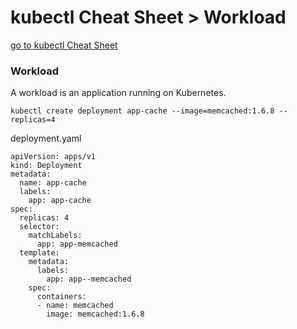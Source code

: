 # kubectl Cheat Sheet > Workload

[go to kubectl Cheat Sheet](cheat-sheet-kubectl.md)

### Workload
A workload is an application running on Kubernetes. 

```kubectl create deployment app-cache --image=memcached:1.6.8 --replicas=4```

deployment.yaml

```
apiVersion: apps/v1
kind: Deployment
metadata:
  name: app-cache
  labels:
    app: app-cache
spec:
  replicas: 4
  selector:
    matchLabels:
      app: app-memcached
  template:
    metadata:
      labels:
        app: app--memcached
    spec:
      containers:
      - name: memcached
        image: memcached:1.6.8
```